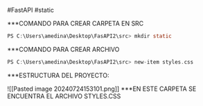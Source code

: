 #FastAPI #static 


***COMANDO PARA CREAR CARPETA EN SRC

```C
PS C:\Users\amedina\Desktop\FasAPI2\src> mkdir static
```

***COMANDO PARA CREAR ARCHIVO 

```C
PS C:\Users\amedina\Desktop\FasAPI2\src> new-item styles.css
```


***ESTRUCTURA DEL PROYECTO:

![[Pasted image 20240724153101.png]]
 ***EN ESTE CARPETA SE ENCUENTRA EL ARCHIVO STYLES.CSS